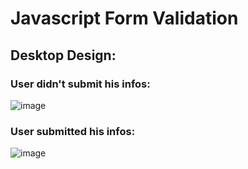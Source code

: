 # Javascript Form Validation
## Desktop Design:
### User didn't submit his infos:
![image](https://user-images.githubusercontent.com/24440328/132041890-69ff137c-c05b-4021-891e-6d267aceb9b3.png)

### User submitted his infos: 
![image](https://user-images.githubusercontent.com/24440328/132042509-78233cc2-a9f2-4658-8ff5-ea9277b3f6fe.png)
